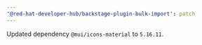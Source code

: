 ```yaml
---
'@red-hat-developer-hub/backstage-plugin-bulk-import': patch
---
```


Updated dependency `@mui/icons-material` to `5.16.11`.
